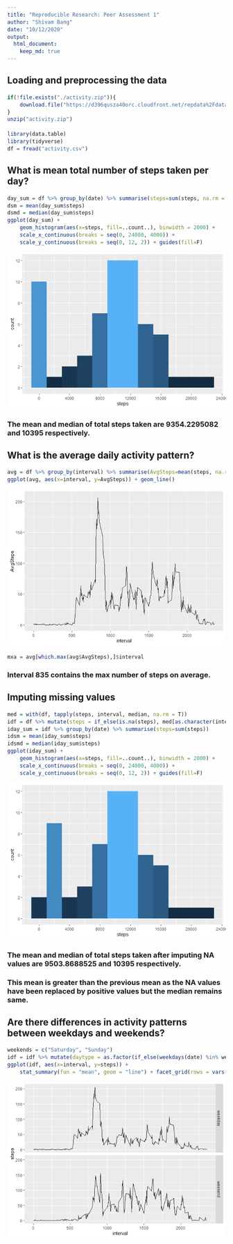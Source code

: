 ```yaml
---
title: "Reproducible Research: Peer Assessment 1"
author: "Shivam Bang"
date: "10/12/2020"
output: 
  html_document:
    keep_md: true
---
```



## Loading and preprocessing the data


```r
if(!file.exists("./activity.zip")){
    download.file("https://d396qusza40orc.cloudfront.net/repdata%2Fdata%2Factivity.zip", destfile = "activity.zip")
}
unzip("activity.zip")

library(data.table)
library(tidyverse)
df = fread("activity.csv")
```

## What is mean total number of steps taken per day?

```r
day_sum = df %>% group_by(date) %>% summarise(steps=sum(steps, na.rm = T))
dsm = mean(day_sum$steps)
dsmd = median(day_sum$steps)
ggplot(day_sum) + 
    geom_histogram(aes(x=steps, fill=..count..), binwidth = 2000) + 
    scale_x_continuous(breaks = seq(0, 24000, 4000)) + 
    scale_y_continuous(breaks = seq(0, 12, 2)) + guides(fill=F)
```

![](PA1_template_files/figure-html/totalsteps-1.png)<!-- -->

### The mean and median of total steps taken are 9354.2295082 and 10395 respectively.

## What is the average daily activity pattern?

```r
avg = df %>% group_by(interval) %>% summarise(AvgSteps=mean(steps, na.rm = T))
ggplot(avg, aes(x=interval, y=AvgSteps)) + geom_line()
```

![](PA1_template_files/figure-html/avg-1.png)<!-- -->

```r
mxa = avg[which.max(avg$AvgSteps),]$interval
```

### Interval 835 contains the max number of steps on average.

## Imputing missing values

```r
med = with(df, tapply(steps, interval, median, na.rm = T))
idf = df %>% mutate(steps = if_else(is.na(steps), med[as.character(interval)], steps))
iday_sum = idf %>% group_by(date) %>% summarise(steps=sum(steps))
idsm = mean(iday_sum$steps)
idsmd = median(iday_sum$steps)
ggplot(iday_sum) + 
    geom_histogram(aes(x=steps, fill=..count..), binwidth = 2000) + 
    scale_x_continuous(breaks = seq(0, 24000, 4000)) + 
    scale_y_continuous(breaks = seq(0, 12, 2)) + guides(fill=F)
```

![](PA1_template_files/figure-html/narm-1.png)<!-- -->

### The mean and median of total steps taken after imputing NA values are 9503.8688525 and 10395 respectively.

### This mean is greater than the previous mean as the NA values have been replaced by positive values but the median remains same.

## Are there differences in activity patterns between weekdays and weekends?

```r
weekends = c("Saturday", "Sunday")
idf = idf %>% mutate(daytype = as.factor(if_else(weekdays(date) %in% weekends, "weekend", "weekday")))
ggplot(idf, aes(x=interval, y=steps)) + 
    stat_summary(fun = "mean", geom = "line") + facet_grid(rows = vars(daytype))
```

![](PA1_template_files/figure-html/week-1.png)<!-- -->
